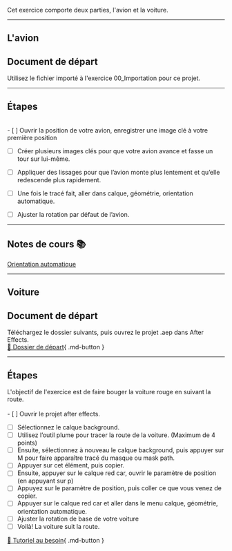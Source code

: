 



 Cet exercice comporte deux parties, l'avion et la voiture.    
***  

## L'avion
## Document de départ

Utilisez le fichier importé à l'exercice 00_Importation pour ce projet.   
***  


## Étapes
<br>- [ ] Ouvrir la position de votre avion, enregistrer une image clé à votre première position
- [ ] Créer plusieurs images clés pour que votre avion avance et fasse un tour sur lui-même.
- [ ] Appliquer des lissages pour que l’avion monte plus lentement et qu’elle redescende plus rapidement.
- [ ] Une fois le tracé fait, aller dans calque, géométrie, orientation automatique.
- [ ] Ajuster la rotation par défaut de l’avion.


***  


## Notes de cours 📚
<a href="https://cmontmorency365-my.sharepoint.com/:v:/g/personal/lora_boisvert_cmontmorency_qc_ca/EURUyP_qmFhMo5Uhn-M21ScBS4RXvbQiuv0yjmReJQoMWg?nav=eyJyZWZlcnJhbEluZm8iOnsicmVmZXJyYWxBcHAiOiJPbmVEcml2ZUZvckJ1c2luZXNzIiwicmVmZXJyYWxBcHBQbGF0Zm9ybSI6IldlYiIsInJlZmVycmFsTW9kZSI6InZpZXciLCJyZWZlcnJhbFZpZXciOiJNeUZpbGVzTGlua0NvcHkifX0&e=OGYvcz">Orientation automatique</a>   
***  

## Voiture
## Document de départ

Téléchargez le dossier suivants, puis ouvrez le projet .aep dans After Effects.   
[📁 Dossier de départ](https://cmontmorency365-my.sharepoint.com/:f:/g/personal/lora_boisvert_cmontmorency_qc_ca/Eqw6yHF6tFhEoHXeC5g4lfIB0yj3MPp5AfFRA_T9H-GvQw?e=U4SgUJ){ .md-button }   <br>



***  


## Étapes
L'objectif de l'exercice est de faire bouger la voiture rouge en suivant la route.   
<br>- [ ] Ouvrir le projet after effects.
- [ ] Sélectionnez le calque background.
- [ ] Utilisez l’outil plume pour tracer la route de la voiture. (Maximum de 4 points)
- [ ] Ensuite, sélectionnez à nouveau le calque background, puis appuyer sur M pour faire apparaître tracé du masque ou mask path.
- [ ] Appuyer sur cet élément, puis copier.
- [ ] Ensuite, appuyer sur le calque red car, ouvrir le paramètre de position (en appuyant sur p)
- [ ] Appuyez sur le paramètre de position, puis coller ce que vous venez de copier.
- [ ] Appuyer sur le calque red car et aller dans le menu calque, géométrie, orientation automatique.
- [ ] Ajuster la rotation de base de votre voiture
- [ ] Voilà! La voiture suit la route.

[📁 Tutoriel au besoin](https://helpx.adobe.com/ca_fr/after-effects/how-to/animate-along-path.html?playlist=/services/playlist.helpx/products:SG_AFTEREFFECTS_1_1/learn-path:key-techniques/set-header:animating-essentials/playlist:topic/fr_CA.json&ref=helpx.adobe.com){ .md-button }   <br>

